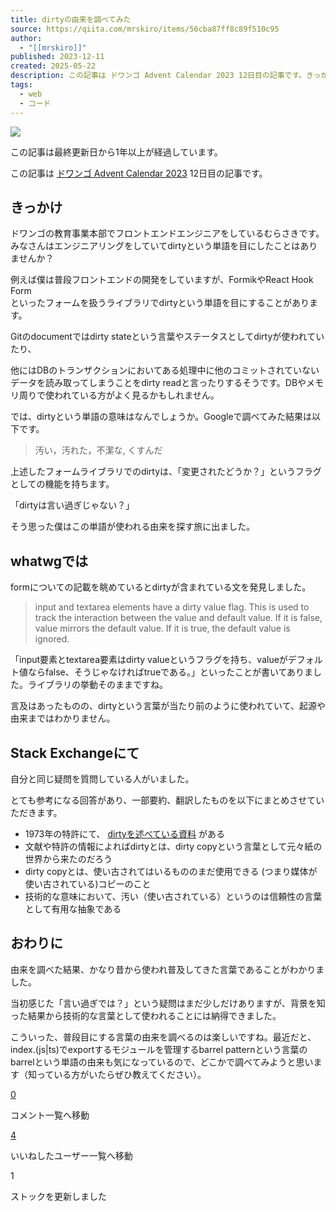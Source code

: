 ```yaml
---
title: dirtyの由来を調べてみた
source: https://qiita.com/mrskiro/items/56cba87ff8c89f510c95
author:
  - "[[mrskiro]]"
published: 2023-12-11
created: 2025-05-22
description: この記事は ドワンゴ Advent Calendar 2023 12日目の記事です。きっかけドワンゴの教育事業本部でフロントエンドエンジニアをしているむらさきです。みなさんはエンジニアリングを…
tags:
  - web
  - コード
---
```

![](https://relay-dsp.ad-m.asia/dmp/sync/bizmatrix?pid=c3ed207b574cf11376&d=x18o8hduaj&uid=3516551)

この記事は最終更新日から1年以上が経過しています。

この記事は [ドワンゴ Advent Calendar 2023](https://qiita.com/advent-calendar/2023/dwango) 12日目の記事です。

## きっかけ

ドワンゴの教育事業本部でフロントエンドエンジニアをしているむらさきです。  
みなさんはエンジニアリングをしていてdirtyという単語を目にしたことはありませんか？

例えば僕は普段フロントエンドの開発をしていますが、FormikやReact Hook Form  
といったフォームを扱うライブラリでdirtyという単語を目にすることがあります。

Gitのdocumentではdirty stateという言葉やステータスとしてdirtyが使われていたり、

他にはDBのトランザクションにおいてある処理中に他のコミットされていないデータを読み取ってしまうことをdirty readと言ったりするそうです。DBやメモリ周りで使われている方がよく見るかもしれません。

では、dirtyという単語の意味はなんでしょうか。Googleで調べてみた結果は以下です。

> 汚い，汚れた，不潔な, くすんだ

上述したフォームライブラリでのdirtyは、「変更されたどうか？」というフラグとしての機能を持ちます。

「dirtyは言い過ぎじゃない？」

そう思った僕はこの単語が使われる由来を探す旅に出ました。

## whatwgでは

formについての記載を眺めているとdirtyが含まれている文を発見しました。

> input and textarea elements have a dirty value flag. This is used to track the interaction between the value and default value. If it is false, value mirrors the default value. If it is true, the default value is ignored.

「input要素とtextarea要素はdirty valueというフラグを持ち、valueがデフォルト値ならfalse、そうじゃなければtrueである。」といったことが書いてありました。ライブラリの挙動そのままですね。

言及はあったものの、dirtyという言葉が当たり前のように使われていて、起源や由来まではわかりません。

## Stack Exchangeにて

自分と同じ疑問を質問している人がいました。

とても参考になる回答があり、一部要約、翻訳したものを以下にまとめさせていただきます。

- 1973年の特許にて、 [dirtyを述べている資料](https://patents.google.com/patent/US3800294A/en) がある
- 文献や特許の情報によればdirtyとは、dirty copyという言葉として元々紙の世界から来たのだろう
- dirty copyとは、使い古されてはいるもののまだ使用できる (つまり媒体が使い古されている)コピーのこと
- 技術的な意味において、汚い（使い古されている）というのは信頼性の言葉として有用な抽象である

## おわりに

由来を調べた結果、かなり昔から使われ普及してきた言葉であることがわかりました。

当初感じた「言い過ぎでは？」という疑問はまだ少しだけありますが、背景を知った結果から技術的な言葉として使われることには納得できました。

こういった、普段目にする言葉の由来を調べるのは楽しいですね。最近だと、index.(js|ts)でexportするモジュールを管理するbarrel patternという言葉のbarrelという単語の由来も気になっているので、どこかで調べてみようと思います（知っている方がいたらぜひ教えてください）。

[0](https://qiita.com/mrskiro/items/#comments)

コメント一覧へ移動

[4](https://qiita.com/mrskiro/items/56cba87ff8c89f510c95/likers)

いいねしたユーザー一覧へ移動

1

ストックを更新しました